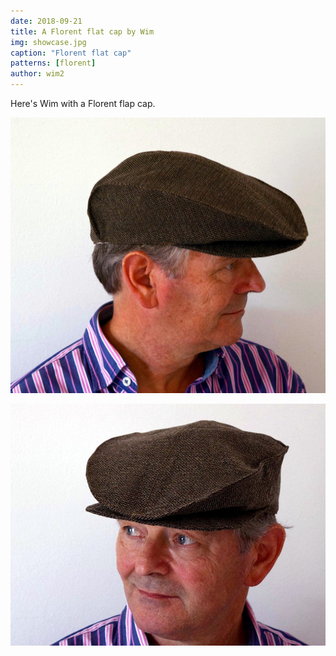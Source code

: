 ```yaml
---
date: 2018-09-21
title: A Florent flat cap by Wim
img: showcase.jpg
caption: "Florent flat cap"
patterns: [florent]
author: wim2
---
```


Here's Wim with a Florent flap cap.


![Another picture from this Florent](2.jpg)

![Another picture from this Florent](3.jpg)
